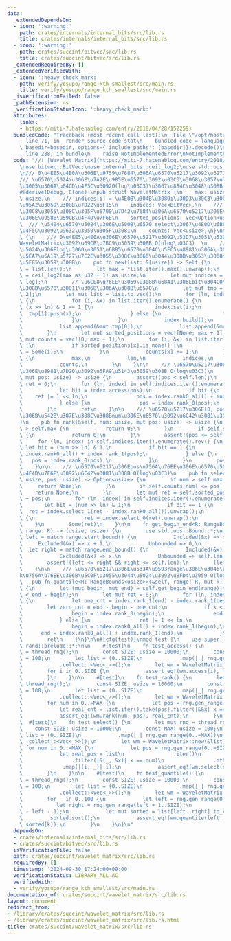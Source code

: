 ```yaml
---
data:
  _extendedDependsOn:
  - icon: ':warning:'
    path: crates/internals/internal_bits/src/lib.rs
    title: crates/internals/internal_bits/src/lib.rs
  - icon: ':warning:'
    path: crates/succint/bitvec/src/lib.rs
    title: crates/succint/bitvec/src/lib.rs
  _extendedRequiredBy: []
  _extendedVerifiedWith:
  - icon: ':heavy_check_mark:'
    path: verify/yosupo/range_kth_smallest/src/main.rs
    title: verify/yosupo/range_kth_smallest/src/main.rs
  _isVerificationFailed: false
  _pathExtension: rs
  _verificationStatusIcon: ':heavy_check_mark:'
  attributes:
    links:
    - https://miti-7.hatenablog.com/entry/2018/04/28/152259)
  bundledCode: "Traceback (most recent call last):\n  File \"/opt/hostedtoolcache/Python/3.10.15/x64/lib/python3.10/site-packages/onlinejudge_verify/documentation/build.py\"\
    , line 71, in _render_source_code_stat\n    bundled_code = language.bundle(stat.path,\
    \ basedir=basedir, options={'include_paths': [basedir]}).decode()\n  File \"/opt/hostedtoolcache/Python/3.10.15/x64/lib/python3.10/site-packages/onlinejudge_verify/languages/rust.py\"\
    , line 288, in bundle\n    raise NotImplementedError\nNotImplementedError\n"
  code: "//! [Wavelet Matrix](https://miti-7.hatenablog.com/entry/2018/04/28/152259)\n\
    \nuse bitvec::BitVec;\nuse internal_bits::ceil_log2;\nuse std::ops::RangeBounds;\n\
    \n/// 0\u4EE5\u4E0A\u306E\u9759\u7684\u306A\u6570\u5217\u3092\u6271\u3046  \n\
    /// \u6570\u5024\u306E\u7A2E\u985E\u6570\u3092\u03C3\u3068\u3057\u3066\u3001\u69D8\
    \u3005\u306A\u64CD\u4F5C\u3092O(log\u03C3)\u3067\u884C\u3048\u308B  \n/// 0-based\n\
    #[derive(Debug, Clone)]\npub struct WaveletMatrix {\n    max: usize,\n    len:\
    \ usize,\n    /// indices[i] = \u4E0B\u304B\u3089i\u30D3\u30C3\u30C8\u76EE\u306B\
    \u95A2\u3059\u308B\u7D22\u5F15\n    indices: Vec<BitVec>,\n    /// \u30BD\u30FC\
    \u30C8\u3055\u308C\u305F\u6700\u7D42\u7684\u306A\u6570\u5217\u306E\u8981\u7D20\
    \u306E\u958B\u59CB\u4F4D\u7F6E\n    sorted_positions: Vec<Option<usize>>,\n  \
    \  /// \u5404\u6570\u5024\u306E\u500B\u6570 select\u3067\u4E0D\u6B63\u306A\u64CD\
    \u4F5C\u3092\u9632\u3050\u305F\u3081\n    counts: Vec<usize>,\n}\n\nimpl WaveletMatrix\
    \ {\n    /// 0\u4EE5\u4E0A\u306E\u6570\u5217\u3092\u53D7\u3051\u53D6\u308A\u3001\
    WaveletMatrix\u3092\u69CB\u7BC9\u3059\u308B O(nlog\u03C3)  \n    /// \u6700\u5927\
    \u5024\u306Elog\u3060\u3051\u6BB5\u6570\u304C\u5FC5\u8981\u306A\u306E\u3067\u3001\
    \u5EA7\u6A19\u5727\u7E2E\u3055\u308C\u3066\u3044\u308B\u3053\u3068\u3092\u671F\
    \u5F85\u3059\u308B\n    pub fn new(list: &[usize]) -> Self {\n        let len\
    \ = list.len();\n        let max = *list.iter().max().unwrap();\n        let log\
    \ = ceil_log2(max as u32 + 1) as usize;\n        let mut indices = vec![BitVec::new(len);\
    \ log];\n        // \u6CE8\u76EE\u3059\u308B\u6841\u306Ebit\u304C0\u3068\u306A\
    \u308B\u6570\u30011\u3068\u306A\u308B\u6570\n        let mut tmp = vec![Vec::with_capacity(log);\
    \ 2];\n        let mut list = list.to_vec();\n        for (ln, index) in indices.iter_mut().enumerate().rev()\
    \ {\n            for (i, &x) in list.iter().enumerate() {\n                if\
    \ (x >> ln) & 1 == 1 {\n                    index.set(i);\n                  \
    \  tmp[1].push(x);\n                } else {\n                    tmp[0].push(x);\n\
    \                }\n            }\n            index.build();\n            list.clear();\n\
    \            list.append(&mut tmp[0]);\n            list.append(&mut tmp[1]);\n\
    \        }\n        let mut sorted_positions = vec![None; max + 1];\n        let\
    \ mut counts = vec![0; max + 1];\n        for (i, &x) in list.iter().enumerate()\
    \ {\n            if sorted_positions[x].is_none() {\n                sorted_positions[x]\
    \ = Some(i);\n            }\n            counts[x] += 1;\n        }\n        Self\
    \ {\n            max,\n            len,\n            indices,\n            sorted_positions,\n\
    \            counts,\n        }\n    }\n\n    /// \u6570\u5217\u306Epos\u756A\u76EE\
    \u306E\u8981\u7D20\u3092\u5FA9\u5143\u3059\u308B O(log\u03C3)\n    pub fn access(&self,\
    \ mut pos: usize) -> usize {\n        assert!(pos < self.len);\n        let mut\
    \ ret = 0;\n        for (ln, index) in self.indices.iter().enumerate().rev() {\n\
    \            let bit = index.access(pos);\n            if bit {\n            \
    \    ret |= 1 << ln;\n                pos = index.rank0_all() + index.rank_1(pos);\n\
    \            } else {\n                pos = index.rank_0(pos);\n            }\n\
    \        }\n        ret\n    }\n\n    /// \u6570\u5217\u306E[0, pos)\u533A\u9593\
    \u306B\u542B\u307E\u308C\u308Bnum\u306E\u6570\u3092\u6C42\u3081\u308B O(log\u03C3\
    )\n    pub fn rank(&self, num: usize, mut pos: usize) -> usize {\n        if num\
    \ > self.max {\n            return 0;\n        }\n        if self.sorted_positions[num].is_none()\
    \ {\n            return 0;\n        }\n        assert!(pos <= self.len);\n   \
    \     for (ln, index) in self.indices.iter().enumerate().rev() {\n           \
    \ let bit = (num >> ln) & 1;\n            if bit == 1 {\n                pos =\
    \ index.rank0_all() + index.rank_1(pos);\n            } else {\n             \
    \   pos = index.rank_0(pos);\n            }\n        }\n        pos - self.sorted_positions[num].unwrap()\n\
    \    }\n\n    /// \u6570\u5217\u306Epos\u756A\u76EE\u306E\u6570\u5024num\u306E\
    \u4F4D\u7F6E\u3092\u6C42\u3081\u308B O(log\u03C3)\n    pub fn select(&self, num:\
    \ usize, pos: usize) -> Option<usize> {\n        if num > self.max {\n       \
    \     return None;\n        }\n        if self.counts[num] <= pos {\n        \
    \    return None;\n        }\n        let mut ret = self.sorted_positions[num].unwrap()\
    \ + pos;\n        for (ln, index) in self.indices.iter().enumerate() {\n     \
    \       let bit = (num >> ln) & 1;\n            if bit == 1 {\n              \
    \  ret = index.select_1(ret - index.rank0_all()).unwrap();\n            } else\
    \ {\n                ret = index.select_0(ret).unwrap();\n            }\n    \
    \    }\n        Some(ret)\n    }\n\n    fn get_begin_end<R: RangeBounds<usize>>(&self,\
    \ range: R) -> (usize, usize) {\n        use std::ops::Bound::*;\n        let\
    \ left = match range.start_bound() {\n            Included(&x) => x,\n       \
    \     Excluded(&x) => x + 1,\n            Unbounded => 0,\n        };\n      \
    \  let right = match range.end_bound() {\n            Included(&x) => x + 1,\n\
    \            Excluded(&x) => x,\n            Unbounded => self.len,\n        };\n\
    \        assert!(left <= right && right <= self.len);\n        (left, right)\n\
    \    }\n\n    /// \u6570\u5217\u306E\u533A\u9593range\u306E\u3046\u3061\u3001\
    k\u756A\u76EE\u306B\u5C0F\u3055\u3044\u5024\u3092\u8FD4\u3059 O(log\u03C3)\n \
    \   pub fn quantile<R: RangeBounds<usize>>(&self, range: R, mut k: usize) -> usize\
    \ {\n        let (mut begin, mut end) = self.get_begin_end(range);\n        assert!(k\
    \ < end - begin);\n        let mut ret = 0;\n        for (ln, index) in self.indices.iter().enumerate().rev()\
    \ {\n            let one_cnt = index.rank_1(end) - index.rank_1(begin);\n    \
    \        let zero_cnt = end - begin - one_cnt;\n            if k < zero_cnt {\n\
    \                begin = index.rank_0(begin);\n                end = index.rank_0(end);\n\
    \            } else {\n                ret |= 1 << ln;\n                k -= zero_cnt;\n\
    \                begin = index.rank0_all() + index.rank_1(begin);\n          \
    \      end = index.rank0_all() + index.rank_1(end);\n            }\n        }\n\
    \        ret\n    }\n}\n\n#[cfg(test)]\nmod test {\n    use super::*;\n    use\
    \ rand::prelude::*;\n\n    #[test]\n    fn test_access() {\n        let mut rng\
    \ = thread_rng();\n        const SIZE: usize = 10000;\n        const MAX: usize\
    \ = 100;\n        let list = (0..SIZE)\n            .map(|_| rng.gen_range(0..=MAX))\n\
    \            .collect::<Vec<_>>();\n        let wm = WaveletMatrix::new(&list);\n\
    \        for i in 0..SIZE {\n            assert_eq!(wm.access(i), list[i]);\n\
    \        }\n    }\n\n    #[test]\n    fn test_rank() {\n        let mut rng =\
    \ thread_rng();\n        const SIZE: usize = 10000;\n        const MAX: usize\
    \ = 100;\n        let list = (0..SIZE)\n            .map(|_| rng.gen_range(0..=MAX))\n\
    \            .collect::<Vec<_>>();\n        let wm = WaveletMatrix::new(&list);\n\
    \        for num in 0..=MAX {\n            let pos = rng.gen_range(0..SIZE);\n\
    \            let real_cnt = list.iter().take(pos).filter(|&&x| x == num).count();\n\
    \            assert_eq!(wm.rank(num, pos), real_cnt);\n        }\n    }\n\n  \
    \  #[test]\n    fn test_select() {\n        let mut rng = thread_rng();\n    \
    \    const SIZE: usize = 10000;\n        const MAX: usize = 100;\n        let\
    \ list = (0..SIZE)\n            .map(|_| rng.gen_range(0..=MAX))\n           \
    \ .collect::<Vec<_>>();\n        let wm = WaveletMatrix::new(&list);\n       \
    \ for num in 0..=MAX {\n            let pos = rng.gen_range(0..=SIZE / MAX);\n\
    \            let real_pos = list\n                .iter()\n                .enumerate()\n\
    \                .filter(|&(_, &x)| x == num)\n                .nth(pos)\n   \
    \             .map(|(i, _)| i);\n            assert_eq!(wm.select(num, pos), real_pos);\n\
    \        }\n    }\n\n    #[test]\n    fn test_quantile() {\n        let mut rng\
    \ = thread_rng();\n        const SIZE: usize = 10000;\n        const MAX: usize\
    \ = 100;\n        let list = (0..SIZE)\n            .map(|_| rng.gen_range(0..=MAX))\n\
    \            .collect::<Vec<_>>();\n        let wm = WaveletMatrix::new(&list);\n\
    \        for _ in 0..100 {\n            let left = rng.gen_range(0..SIZE);\n \
    \           let right = rng.gen_range(left + 1..SIZE);\n            let k = rng.gen_range(0..=right\
    \ - left - 1);\n            let mut sorted = list[left..right].to_vec();\n   \
    \         sorted.sort();\n            assert_eq!(wm.quantile(left..right, k),\
    \ sorted[k]);\n        }\n    }\n}\n"
  dependsOn:
  - crates/internals/internal_bits/src/lib.rs
  - crates/succint/bitvec/src/lib.rs
  isVerificationFile: false
  path: crates/succint/wavelet_matrix/src/lib.rs
  requiredBy: []
  timestamp: '2024-09-30 17:24:00+09:00'
  verificationStatus: LIBRARY_ALL_AC
  verifiedWith:
  - verify/yosupo/range_kth_smallest/src/main.rs
documentation_of: crates/succint/wavelet_matrix/src/lib.rs
layout: document
redirect_from:
- /library/crates/succint/wavelet_matrix/src/lib.rs
- /library/crates/succint/wavelet_matrix/src/lib.rs.html
title: crates/succint/wavelet_matrix/src/lib.rs
---
```

